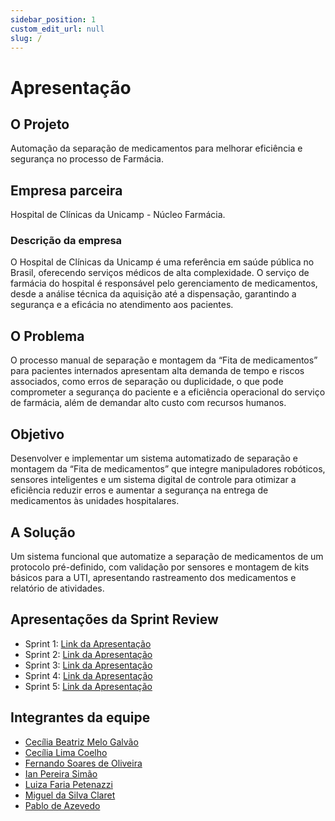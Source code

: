 ```yaml
---
sidebar_position: 1
custom_edit_url: null
slug: /
---
```


# Apresentação

## O Projeto
Automação da separação de medicamentos para melhorar eficiência e segurança no processo de
Farmácia.

## Empresa parceira
Hospital de Clínicas da Unicamp - Núcleo Farmácia.

### Descrição da empresa
O Hospital de Clínicas da Unicamp é uma referência em saúde pública no Brasil, oferecendo serviços médicos de alta complexidade. O serviço de farmácia do hospital é responsável pelo gerenciamento de medicamentos, desde a análise técnica da aquisição até a dispensação, garantindo a segurança e a eficácia no atendimento aos pacientes.

## O Problema
O processo manual de separação e montagem da “Fita de medicamentos” para pacientes internados apresentam alta demanda de tempo e riscos associados, como erros de separação ou duplicidade, o que pode comprometer a segurança do paciente e a eficiência operacional do serviço de farmácia, além de demandar alto custo com recursos humanos.

## Objetivo
Desenvolver e implementar um sistema automatizado de separação e montagem da “Fita de medicamentos” que integre manipuladores robóticos, sensores inteligentes e um sistema digital de controle para otimizar a eficiência reduzir erros e aumentar a segurança na entrega de medicamentos às unidades hospitalares.

## A Solução
Um sistema funcional que automatize a separação de medicamentos de um protocolo pré-definido, com validação por sensores e montagem de kits básicos para a UTI, apresentando rastreamento dos medicamentos e relatório de atividades.

## Apresentações da Sprint Review

- Sprint 1: [Link da Apresentação](https://www.canva.com/design/DAGfBLmC1Kk/Fw1trz96Eyfk2vsC-Rpz-w/view?utm_content=DAGfBLmC1Kk&utm_campaign=designshare&utm_medium=link2&utm_source=uniquelinks&utlId=h8c657ef852)
- Sprint 2: [Link da Apresentação](https://www.canva.com/design/DAGgZXDpnJo/H_BVvWNGdlx9V_MuODG8EQ/view?utm_content=DAGgZXDpnJo&utm_campaign=designshare&utm_medium=link2&utm_source=uniquelinks&utlId=h0b99fa84d8)
- Sprint 3: [Link da Apresentação](https://www.canva.com/design/DAGhna8EyMM/cdSP6l4h41KGb7HqSlnYAQ/view?utm_content=DAGhna8EyMM&utm_campaign=designshare&utm_medium=link2&utm_source=uniquelinks&utlId=h6873c4aae7)
- Sprint 4: [Link da Apresentação](https://www.canva.com/design/DAGi29ye5IE/UwrrdWbeqkzWXBrxsyYqdw/view?utm_content=DAGi29ye5IE&utm_campaign=designshare&utm_medium=link2&utm_source=uniquelinks&utlId=heb07d0a66e)
- Sprint 5: [Link da Apresentação](https://www.canva.com/design/DAGj9n81ElE/kuCOXCfn9GcIijAufHigcg/view?utm_content=DAGj9n81ElE&utm_campaign=designshare&utm_medium=link2&utm_source=uniquelinks&utlId=h252732a3f0)

## Integrantes da equipe

- [Cecília Beatriz Melo Galvão](https://www.linkedin.com/in/cec%C3%ADlia-galv%C3%A3o/)
- [Cecília Lima Coelho](https://www.linkedin.com/in/cecilslico/)
- [Fernando Soares de Oliveira](https://www.linkedin.com/in/fernando-soares-oliveira/)
- [Ian Pereira Simão](https://www.linkedin.com/in/ian-pereira-simao/)
- [Luiza Faria Petenazzi](https://www.linkedin.com/in/luizapetenazzi/)
- [Miguel da Silva Claret](https://www.linkedin.com/in/miguelclaret/)
- [Pablo de Azevedo](https://www.linkedin.com/in/pabloazevedo/)
